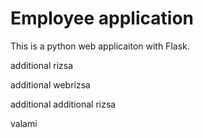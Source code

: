# Employee application

This is a python web applicaiton with Flask.

additional rizsa

additional webrizsa

additional additional rizsa

valami